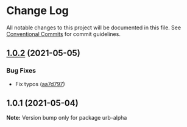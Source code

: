 # Change Log

All notable changes to this project will be documented in this file.
See [Conventional Commits](https://conventionalcommits.org) for commit guidelines.

## [1.0.2](https://github.com/ktutnik/test-publish-lerna/compare/urb-alpha@1.0.1...urb-alpha@1.0.2) (2021-05-05)


### Bug Fixes

* Fix typos ([aa7d797](https://github.com/ktutnik/test-publish-lerna/commit/aa7d79796a2c202c7585725401613e551c06afad))





## 1.0.1 (2021-05-04)

**Note:** Version bump only for package urb-alpha
